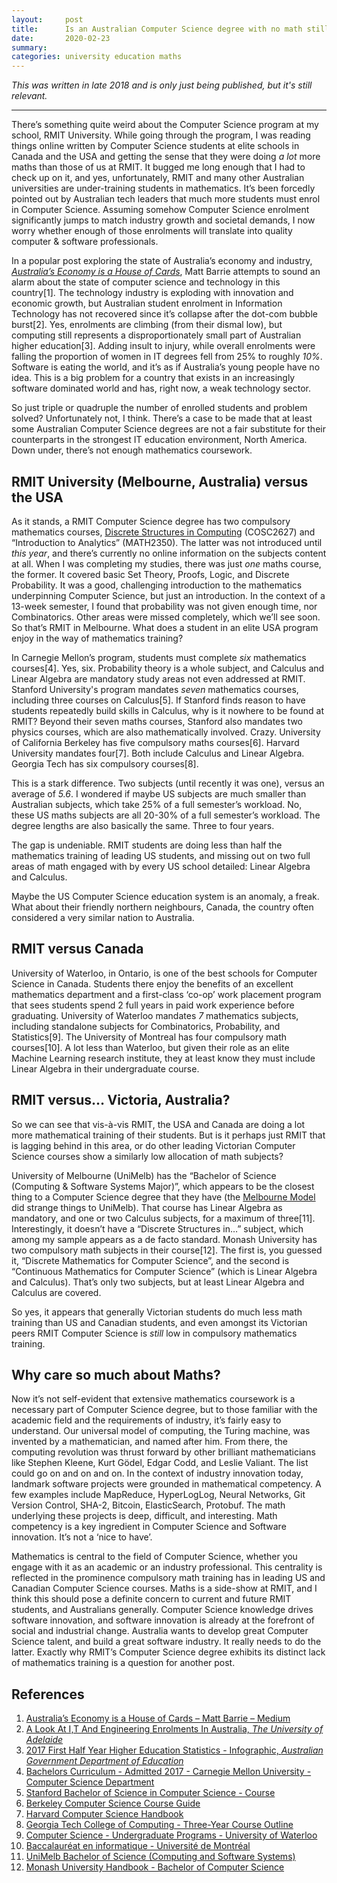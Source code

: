 ```yaml
---
layout:     post
title:      Is an Australian Computer Science degree with no math still a Computer Science degree? 
date:       2020-02-23
summary:    
categories: university education maths
---
```


*This was written in late 2018 and is only just being published, but it's still relevant.*

---
There’s something quite weird about the Computer Science program at my school, RMIT University. While going through the program, I was reading things online written by Computer Science students at elite schools in Canada and the USA and getting the sense that they were doing *a lot* more maths than those of us at RMIT. It bugged me long enough that I had to check up on it, and yes, unfortunately, RMIT and many other Australian universities are under-training students in mathematics. It’s been forcedly pointed out by Australian tech leaders that much more students must enrol in Computer Science. Assuming somehow Computer Science enrolment significantly jumps to match industry growth and societal demands, I now worry whether enough of those enrolments will translate into quality computer & software professionals.

In a popular post exploring the state of Australia’s economy and industry, [*Australia’s Economy is a House of Cards*](https://medium.com/@matt_11659/matt-barrie-australias-economy-is-a-house-of-cards-6877adb3fb2f), Matt Barrie attempts to sound an alarm about the state of computer science and technology in this country[1]. The technology industry is exploding with innovation and economic growth, but Australian student enrolment in Information Technology has not recovered since it’s collapse after the dot-com bubble burst[2]. Yes, enrolments are climbing (from their dismal low), but computing still represents a disproportionately small part of Australian higher education[3]. Adding insult to injury, while overall enrolments were falling the proportion of women in IT degrees fell from 25% to roughly *10%*. Software is eating the world, and it’s as if Australia’s young people have no idea. This is a big problem for a country that exists in an increasingly software dominated world and has, right now, a weak technology sector. 

So just triple or quadruple the number of enrolled students and problem solved? Unfortunately not, I think. There’s a case to be made that at least some Australian Computer Science degrees are not a fair substitute for their counterparts in the strongest IT education environment, North America. Down under, there’s not enough mathematics coursework. 

## RMIT University (Melbourne, Australia) versus the USA
As it stands, a RMIT Computer Science degree has two compulsory mathematics courses, [Discrete Structures in Computing](http://www1.rmit.edu.au/courses/049804) (COSC2627) and “Introduction to Analytics” (MATH2350). The latter was not introduced until *this year*, and there’s currently no online information on the subjects content at all. When I was completing my studies, there was just *one* maths course, the former. It covered basic Set Theory, Proofs, Logic, and Discrete Probability. It was a good, challenging introduction to the mathematics underpinning Computer Science, but just an introduction. In the context of a 13-week semester, I found that probability was not given enough time, nor Combinatorics. Other areas were missed completely, which we’ll see soon. So that’s RMIT in Melbourne. What does a student in an elite USA program enjoy in the way of mathematics training? 

In Carnegie Mellon’s program, students must complete *six* mathematics courses[4]. Yes, six. Probability theory is a whole subject, and Calculus and Linear Algebra are mandatory study areas not even addressed at RMIT. Stanford University's program mandates *seven* mathematics courses, including three courses on Calculus[5]. If Stanford finds reason to have students repeatedly build skills in Calculus, why is it nowhere to be found at RMIT? Beyond their seven maths courses, Stanford also mandates two physics courses, which are also mathematically involved. Crazy. University of California Berkeley has five compulsory maths courses[6]. Harvard University mandates four[7]. Both include Calculus and Linear Algebra. Georgia Tech has six compulsory courses[8]. 

This is a stark difference. Two subjects (until recently it was one), versus an average of *5.6*. I wondered if maybe US subjects are much smaller than Australian subjects, which take 25% of a full semester’s workload. No, these US maths subjects are all 20-30% of a full semester’s workload. The degree lengths are also basically the same. Three to four years.

The gap is undeniable. RMIT students are doing less than half the mathematics training of leading US students, and missing out on two full areas of math engaged with by every US school detailed: Linear Algebra and Calculus. 

Maybe the US Computer Science education system is an anomaly, a freak. What about their friendly northern neighbours, Canada, the country often considered a very similar nation to Australia.

## RMIT versus Canada
University of Waterloo, in Ontario, is one of the best schools for Computer Science in Canada. Students there enjoy the benefits of an excellent mathematics department and a first-class ‘co-op’ work placement program that sees students spend 2 full years in paid work experience before graduating. University of Waterloo mandates *7* mathematics subjects, including standalone subjects for Combinatorics, Probability, and Statistics[9]. The University of Montreal has four compulsory math courses[10]. A lot less than Waterloo, but given their role as an elite Machine Learning research institute, they at least know they must include Linear Algebra in their undergraduate course. 

## RMIT versus… Victoria, Australia?
So we can see that vis-à-vis RMIT, the USA and Canada are doing a lot more mathematical training of their students. But is it perhaps just RMIT that is lagging behind in this area, or do other leading Victorian Computer Science courses show a similarly low allocation of math subjects?

University of Melbourne (UniMelb) has the “Bachelor of Science (Computing & Software Systems Major)”, which appears to be the closest thing to a Computer Science degree that they have (the [Melbourne Model](https://en.wikipedia.org/wiki/Melbourne_Model) did strange things to UniMelb). 
That course has Linear Algebra as mandatory, and one or two Calculus subjects, for a maximum of three[11]. Interestingly, it doesn’t have a “Discrete Structures in…” subject, which among my sample appears as a de facto standard.
Monash University has two compulsory math subjects in their course[12]. The first is, you guessed it, “Discrete Mathematics for Computer Science”, and the second is “Continuous Mathematics for Computer Science” (which is Linear Algebra and Calculus).
That’s only two subjects, but at least Linear Algebra and Calculus are covered. 

So yes, it appears that generally Victorian students do much less math training than US and Canadian students, and even amongst its Victorian peers RMIT Computer Science is *still* low in compulsory mathematics training.

## Why care so much about Maths?
Now it’s not self-evident that extensive mathematics coursework is a necessary part of Computer Science degree, but to those familiar with the academic field and the requirements of industry, it’s fairly easy to understand. Our universal model of computing, the Turing machine, was invented by a mathematician, and named after him. From there, the computing revolution was thrust forward by other brilliant mathematicians like Stephen Kleene, Kurt Gödel, Edgar Codd, and Leslie Valiant. The list could go on and on and on. In the context of industry innovation today, landmark software projects were grounded in mathematical competency. A few examples include MapReduce, HyperLogLog, Neural Networks, Git Version Control, SHA-2, Bitcoin, ElasticSearch, Protobuf. The math underlying these projects is deep, difficult, and interesting. Math competency is a key ingredient in Computer Science and Software innovation. It’s not a ‘nice to have’. 

Mathematics is central to the field of Computer Science, whether you engage with it as an academic or an industry professional. This centrality is reflected in the prominence compulsory math training has in leading US and Canadian Computer Science courses. Maths is a side-show at RMIT, and I think this should pose a definite concern to current and future RMIT students, and Australians generally. Computer Science knowledge drives software innovation, and software innovation is already at the forefront of social and industrial change.  Australia wants to develop great Computer Science talent, and build a great software industry. It really needs to do the latter. Exactly why RMIT’s Computer Science degree exhibits its distinct lack of mathematics training is a question for another post. 

## References 

1. [Australia’s Economy is a House of Cards – Matt Barrie – Medium](https://medium.com/@matt_11659/matt-barrie-australias-economy-is-a-house-of-cards-6877adb3fb2f)
2. [A Look At I,T And Engineering Enrolments In Australia, _The University of Adelaide_](https://ecms.adelaide.edu.au/news/list/2015/07/03/a-look-at-it-and-engineering-enrolments-in-australia)
3. [2017 First Half Year Higher Education Statistics - Infographic, _Australian Government Department of Education_](https://docs.education.gov.au/system/files/doc/other/2017firsthalfyearstudentinfographic.pdf)
4. [Bachelors Curriculum - Admitted 2017 - Carnegie Mellon University - Computer Science Department](https://csd.cs.cmu.edu/academic/undergraduate/bachelors-curriculum-admitted-2017)
5. [Stanford Bachelor of Science in Computer Science - Course](https://exploredegrees.stanford.edu/schoolofengineering/computerscience/#bachelortext)
6. [Berkeley Computer Science Course Guide](http://guide.berkeley.edu/undergraduate/degree-programs/computer-science/#sampleplanofstudytext)
7. [Harvard Computer Science Handbook](https://handbook.fas.harvard.edu/book/computer-science)
8. [Georgia Tech College of Computing - Three-Year Course Outline](https://www.cc.gatech.edu/three-year-course-outline)
9. [Computer Science - Undergraduate Programs - University of Waterloo](https://uwaterloo.ca/future-students/programs/computer-science)
10. [Baccalauréat en informatique - Université de Montréal](https://admission.umontreal.ca/programmes/baccalaureat-en-informatique/structure-du-programme/)
11. [UniMelb Bachelor of Science (Computing and Software Systems)](https://web.archive.org/web/20181207033624/http://www.eng.unimelb.edu.au/study/degrees/bachelor-science-computing-software/degree-structure)
12. [Monash University Handbook - Bachelor of Computer Science](http://www.monash.edu/pubs/handbooks/courses/C2001.html?_ga=2.200747054.1022470932.1538133778-1332508748.1535713923)
